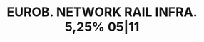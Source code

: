 ---
layout: asset
title: EUROB. NETWORK RAIL INFRA. 5,25% 05|11                      
isin: XS0252751796
---